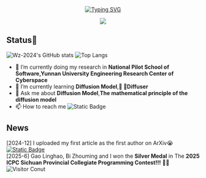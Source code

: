 <p align="center">
<a href="https://git.io/typing-svg"><img src="https://readme-typing-svg.demolab.com?font=Fira+Code&weight=80&size=32&pause=1000&color=F74322&background=DFFFEB00&width=435&lines=Welcome+to+My+GitHub!%F0%9F%8E%89" alt="Typing SVG" /></a>
<p>
<p align="center">
  <img src="https://capsule-render.vercel.app/api?type=waving&height=300&color=gradient&text=I'm%20WangZhen🧨&descAlign=66" />
</p>

## Status🤗
![Wz-2024's GitHub stats](https://github-readme-stats.vercel.app/api?username=Wz-2024&show_icons=True&theme=light)
![Top Langs](https://github-readme-stats.vercel.app/api/top-langs/?username=Wz-2024&layout=compact)

- 🔭 I’m currently doing my research in **National Pilot School of Software,Yunnan University Engineering Research Center of Cyberspace**
- 🌱 I’m currently learning **Diffusion Model**,**🧨 🧨Diffuser**
- 💬 Ask me about **Diffusion Model**,**The mathematical principle of the diffusion model**
- 📫 How to reach me ![Static Badge](https://img.shields.io/badge/Email-tuobazhen%40yeah.net-blue)
## News
[2024-12] I uploaded my first article as the first author on ArXiv😭 [![Static Badge](https://img.shields.io/badge/ArXiv-Diffusion%20Model%20From%20Scratch-red?labelColor=red&color=gray)](https://arxiv.org/abs/2412.10824v1) <br>
[2025-6] Gao Linghao, Bi Zhouming and I won the **Silver Medal**  in The **2025 ICPC Sichuan Provincial Collegiate Programming Contest!!!** 🎉🎉<br> 
![Visitor Conut](https://profile-counter.glitch.me/Wz-2024/count.svg)



